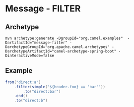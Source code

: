# Message - FILTER

## Archetype
```shell
mvn archetype:generate -DgroupId="org.camel.examples"  -DartifactId="message-filter" -DarchetypeGroupId="org.apache.camel.archetypes" -DarchetypeArtifactId="camel-archetype-spring-boot" -DinteractiveMode=false
```

## Example

```java
from("direct:a")
    .filter(simple("${header.foo} == 'bar'"))
        .to("direct:bar")
    .end()
    .to("direct:b")
```